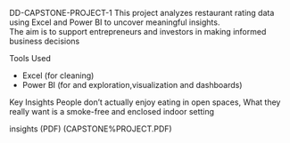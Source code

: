 DD-CAPSTONE-PROJECT-1
This project analyzes restaurant rating data using Excel and Power BI to uncover meaningful insights.  
The aim is to support entrepreneurs and investors in making informed business decisions

Tools Used
- Excel (for cleaning)
- Power BI (for and exploration,visualization and dashboards)

Key Insights
People don’t actually enjoy eating in open spaces, What they really want is a smoke-free and enclosed indoor setting

insights (PDF) (CAPSTONE%PROJECT.PDF)
